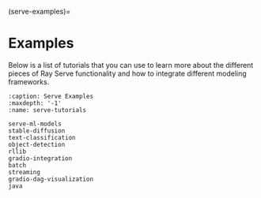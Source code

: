 (serve-examples)=
# Examples

Below is a list of tutorials that you can use to learn more about the different pieces of
Ray Serve functionality and how to integrate different modeling frameworks.

```{toctree}
:caption: Serve Examples
:maxdepth: '-1'
:name: serve-tutorials

serve-ml-models
stable-diffusion
text-classification
object-detection
rllib
gradio-integration
batch
streaming
gradio-dag-visualization
java
```
